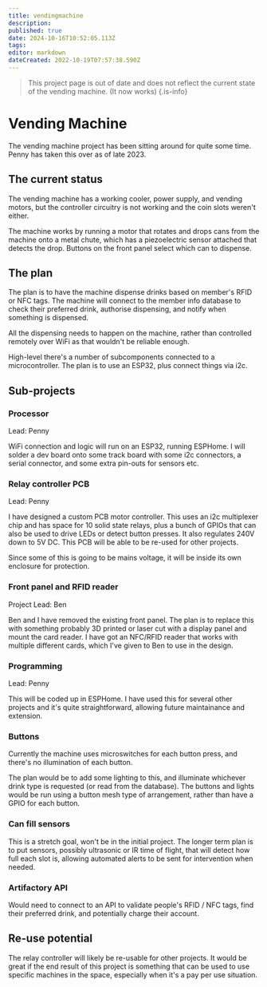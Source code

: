 ```yaml
---
title: vendingmachine
description: 
published: true
date: 2024-10-16T10:52:05.113Z
tags: 
editor: markdown
dateCreated: 2022-10-19T07:57:38.590Z
---
```


> This project page is out of date and does not reflect the current state of the vending machine. (It now works)
{.is-info}

# Vending Machine

The vending machine project has been sitting around for quite some time. Penny has taken this over as of late 2023.

## The current status

The vending machine has a working cooler, power supply, and vending motors, but the controller circuitry is not working and the coin slots weren't either. 

The machine works by running a motor that rotates and drops cans from the machine onto a metal chute, which has a piezoelectric sensor attached that detects the drop. Buttons on the front panel select which can to dispense.

## The plan

The plan is to have the machine dispense drinks based on member's RFID or NFC tags. The machine will connect to the member info database to check their preferred drink, authorise dispensing, and notify when something is dispensed. 

All the dispensing needs to happen on the machine, rather than controlled remotely over WiFi as that wouldn't be reliable enough.

High-level there's a number of subcomponents connected to a microcontroller. The plan is to use an ESP32, plus connect things via i2c.

## Sub-projects

### Processor

Lead: Penny

WiFi connection and logic will run on an ESP32, running ESPHome. I will solder a dev board onto some track board with some i2c connectors, a serial connector, and some extra pin-outs for sensors etc.

### Relay controller PCB

Lead: Penny

I have designed a custom PCB motor controller. This uses an i2c multiplexer chip and has space for 10 solid state relays, plus a bunch of GPIOs that can also be used to drive LEDs or detect button presses. It also regulates 240V down to 5V DC. This PCB will be able to be re-used for other projects.

Since some of this is going to be mains voltage, it will be inside its own enclosure for protection.

### Front panel and RFID reader

Project Lead: Ben

Ben and I have removed the existing front panel. The plan is to replace this with something probably 3D printed or laser cut with a display panel and mount the card reader. I have got an NFC/RFID reader that works with multiple different cards, which I've given to Ben to use in the design.

### Programming

Lead: Penny

This will be coded up in ESPHome. I have used this for several other projects and it's quite straightforward, allowing future maintainance and extension.


### Buttons

Currently the machine uses microswitches for each button press, and there's no illumination of each button.

The plan would be to add some lighting to this, and illuminate whichever drink type is requested (or read from the database). The buttons and lights would be run using a button mesh type of arrangement, rather than have a GPIO for each button.

### Can fill sensors

This is a stretch goal, won't be in the initial project. The longer term plan is to put sensors, possibly ultrasonic or IR time of flight, that will detect how full each slot is, allowing automated alerts to be sent for intervention when needed.

### Artifactory API

Would need to connect to an API to validate people's RFID / NFC tags, find their preferred drink, and potentially charge their account.


## Re-use potential

The relay controller will likely be re-usable for other projects. It would be great if the end result of this project is something that can be used to use specific machines in the space, especially when it's a pay per use situation.


